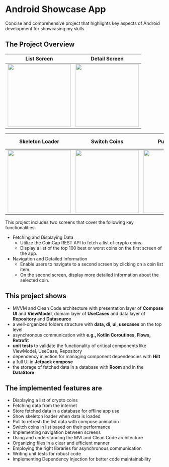 # Android Showcase App

Concise and comprehensive project that highlights key aspects of Android development for showcasing my skills.

## The Project Overview

| List Screen |  Detail Screen |
| --- |  --- | 
| <img src="https://github.com/user-attachments/assets/42f5c2a1-2652-4024-ad2c-ad8003836887" width="200"> |  <img src="https://github.com/user-attachments/assets/050af7b3-4abf-453a-afd2-88a5685b42f9" width="200"> | 

| Skeleton Loader | Switch Coins | Pull to refresh | Offline mode | Orientation change |
| --- |  --- |  --- | --- | --- | 
| <img src="https://github.com/user-attachments/assets/56961511-e576-45cc-9248-48c4be162612" width="200"> |  <img src="https://github.com/user-attachments/assets/ceef7a58-6b93-45e8-9a18-1f6e78516b0c" width="200"> |  <img src="https://github.com/user-attachments/assets/8f678d94-8cf6-49f9-8f99-61e4092a08b7" width="200"> | <img src="https://github.com/user-attachments/assets/9a2fcc1f-8ee1-44c8-80de-af9f58528585" width="200">  | --- | 

This project includes two screens that cover the following key functionalities:

* Fetching and Displaying Data
  * Utilize the CoinCap REST API to fetch a list of crypto coins.
  * Display a list of the top 100 best or worst coins on the first screen of the app.
* Navigation and Detailed Information
  * Enable users to navigate to a second screen by clicking on a coin list item.
  * On the second screen, display more detailed information about the selected coin.

## This project shows

* MVVM and Clean Code architecture with presentation layer of **Compose UI** and **ViewModel**, domain layer of **UseCases** and data layer of **Repository** and **Datasource**
* a well-organized folders structure with **data, di, ui, usecases** on the top level
* asynchronous communication with **e.g., Kotlin Coroutines, Flows, Retrofit**
* **unit tests** to validate the functionality of critical components like ViewModel, UseCase, Repository
* dependency injection for managing component dependencies with **Hilt**
* a full UI in **Jetpack compose**
* the storage of fetched data in a database with **Room** and in the **DataStore**

## The implemented features are

* Displaying a list of crypto coins
* Fetching data from the internet
* Store fetched data in a database for offline app use
* Show skeleton loader when data is loaded
* Pull to refresh the list data with compose animation
* Switch coins in list based on their performance
* Implementing navigation between screens
* Using and understanding the MVI and Clean Code architecture
* Organizing files in a clear and efficient manner
* Employing the right libraries for asynchronous communication
* Writing unit tests for robust code
* Implementing Dependency Injection for better code maintainability
